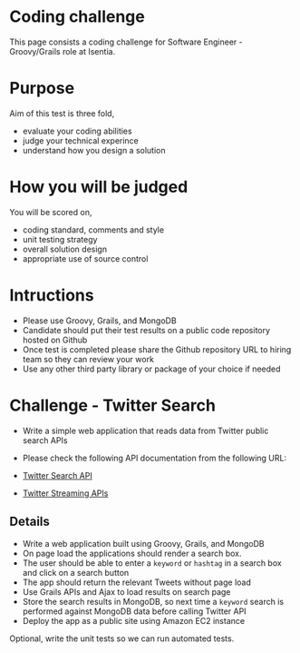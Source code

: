 # Coding challenge
This page consists a coding challenge for Software Engineer - Groovy/Grails role at Isentia.

# Purpose
Aim of this test is three fold,

- evaluate your coding abilities 
- judge your technical experince
- understand how you design a solution

# How you will be judged
You will be scored on,

- coding standard, comments and style
- unit testing strategy
- overall solution design
- appropriate use of source control

# Intructions

- Please use Groovy, Grails, and MongoDB
- Candidate should put their test results on a public code repository hosted on Github
- Once test is completed please share the Github repository URL to hiring team so they can review your work
- Use any other third party library or package of your choice if needed

# Challenge - Twitter Search

- Write a simple web application that reads data from Twitter public search APIs 
- Please check the following API documentation from the following URL:

- [Twitter Search API]( https://dev.twitter.com/rest/public/search)
- [Twitter Streaming APIs](https://dev.twitter.com/streaming/overview)


## Details

- Write a web application built using Groovy, Grails, and MongoDB
- On page load the applications should render a search box.  
- The user should be able to enter a `keyword` or `hashtag` in a search box and click on a search button
- The app should return the relevant Tweets without page load
- Use Grails APIs and Ajax to load results on search page
- Store the search results in MongoDB, so next time a `keyword` search is performed against MongoDB data before calling Twitter API
- Deploy the app as a public site using Amazon EC2 instance

Optional, write the unit tests so we can run automated tests.
